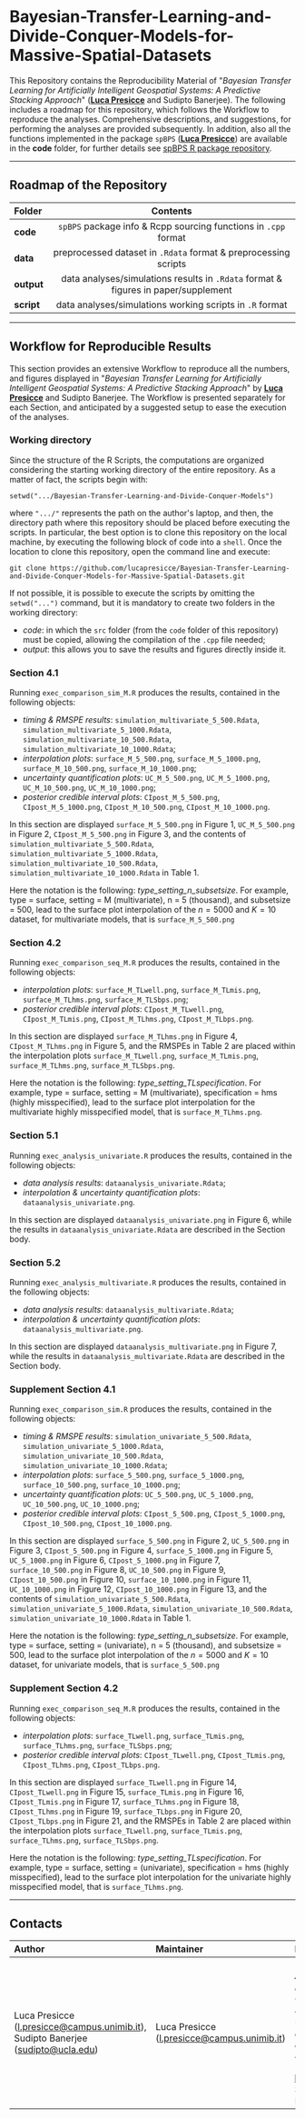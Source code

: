 # Bayesian-Transfer-Learning-and-Divide-Conquer-Models-for-Massive-Spatial-Datasets
This Repository contains the Reproducibility Material of "_Bayesian Transfer Learning for Artificially Intelligent Geospatial Systems: A Predictive Stacking Approach_" ([**Luca Presicce**](https://lucapresicce.github.io/) and Sudipto Banerjee). The following includes a roadmap for this repository, which follows the Workflow to reproduce the analyses. Comprehensive descriptions, and suggestions, for performing the analyses are provided subsequently.
In addition, also all the functions implemented in the package `spBPS` ([**Luca Presicce**](https://lucapresicce.github.io/)) are available in the **code** folder, for further details see [spBPS R package repository](https://github.com/lucapresicce/spBPS).

--------------------------------------------------------------------------------
## Roadmap of the Repository

| Folder | Contents |
| :--- | :---: |
| **code** | `spBPS` package info & Rcpp sourcing functions in `.cpp` format |
| **data** | preprocessed dataset in `.Rdata` format & preprocessing scripts |
| **output** | data analyses/simulations results in `.Rdata` format & figures in paper/supplement  |
| **script** | data analyses/simulations working scripts in `.R` format |


---------------------------------------------------------------------------------------------------------------------------
## Workflow for Reproducible Results

This section provides an extensive Workflow to reproduce all the numbers, and figures displayed in "_Bayesian Transfer Learning for Artificially Intelligent Geospatial Systems: A Predictive Stacking Approach_" by [**Luca Presicce**](https://lucapresicce.github.io/) and Sudipto Banerjee. The Workflow is presented separately for each Section, and anticipated by a suggested setup to ease the execution of the analyses.

### Working directory

Since the structure of the R Scripts, the computations are organized considering the starting working directory of the entire repository. As a matter of fact, the scripts begin with:
```{r, echo = F, eval = F, collapse = TRUE}
setwd(".../Bayesian-Transfer-Learning-and-Divide-Conquer-Models")
```
where `".../"` represents the path on the author's laptop, and then, the directory path where this repository should be placed before executing the scripts. In particular, the best option is to clone this repository on the local machine, by executing the following block of code into a `shell`. Once the location to clone this repository, open the command line and execute:
```{sh}
git clone https://github.com/lucapresicce/Bayesian-Transfer-Learning-and-Divide-Conquer-Models-for-Massive-Spatial-Datasets.git
```
If not possible, it is possible to execute the scripts by omitting the `setwd("...")` command, but it is mandatory to create two folders in the working directory:
* _code_: in which the `src` folder (from the `code` folder of this repository) must be copied, allowing the compilation of the `.cpp` file needed;
* _output_: this allows you to save the results and figures directly inside it.

<!--
### Package environments

In order to facilitate the reproducibility of the analyses, the `renv` R library was used to provide a working environment. The `renv.lock` file can be found in the `code` folder of this repository, providing all the packages needed to perform all the simulation experiments, and real data analyses.

Lastly, check the installation of the packages used in the scripts (within the `renv.lock` environment). The most important is the 'spBPS' package, for which installation the `devtools` library is required:
```{r}
if (!require(devtools)) {
  install.packages("devtools", dependencies = TRUE)
}
```
Once devtools is available on the local machine, installation from Github repository proceeds as follows:
```{r}
devtools::install_github("lucapresicce/spBPS")
```
-->

### Section 4.1

Running `exec_comparison_sim_M.R` produces the results, contained in the following objects: 
* _timing & RMSPE results_: `simulation_multivariate_5_500.Rdata`, `simulation_multivariate_5_1000.Rdata`, `simulation_multivariate_10_500.Rdata`, `simulation_multivariate_10_1000.Rdata`;
* _interpolation plots_: `surface_M_5_500.png`, `surface_M_5_1000.png`, `surface_M_10_500.png`, `surface_M_10_1000.png`;
* _uncertainty quantification plots_: `UC_M_5_500.png`, `UC_M_5_1000.png`, `UC_M_10_500.png`, `UC_M_10_1000.png`;
* _posterior credible interval plots_: `CIpost_M_5_500.png`, `CIpost_M_5_1000.png`, `CIpost_M_10_500.png`, `CIpost_M_10_1000.png`.

In this section are displayed `surface_M_5_500.png` in Figure 1, `UC_M_5_500.png` in Figure 2, `CIpost_M_5_500.png` in Figure 3, and the contents of `simulation_multivariate_5_500.Rdata`, `simulation_multivariate_5_1000.Rdata`, `simulation_multivariate_10_500.Rdata`, `simulation_multivariate_10_1000.Rdata` in Table 1.

Here the notation is the following: _type_setting_n_subsetsize_. For example, type = surface, setting = M (multivariate), n = 5 (thousand), and subsetsize = 500, lead to the surface plot interpolation of the $n=5000$ and $K=10$ dataset, for multivariate models, that is `surface_M_5_500.png`

### Section 4.2

Running `exec_comparison_seq_M.R` produces the results, contained in the following objects: 
* _interpolation plots_: `surface_M_TLwell.png`, `surface_M_TLmis.png`, `surface_M_TLhms.png`, `surface_M_TLSbps.png`;
* _posterior credible interval plots_: `CIpost_M_TLwell.png`, `CIpost_M_TLmis.png`, `CIpost_M_TLhms.png`, `CIpost_M_TLbps.png`.

In this section are displayed `surface_M_TLhms.png` in Figure 4, `CIpost_M_TLhms.png` in Figure 5, and the RMSPEs in Table 2 are placed within the interpolation plots `surface_M_TLwell.png`, `surface_M_TLmis.png`, `surface_M_TLhms.png`, `surface_M_TLSbps.png`.

Here the notation is the following: _type_setting_TLspecification_. For example, type = surface, setting = M (multivariate), specification = hms (highly misspecified), lead to the surface plot interpolation for the multivariate highly misspecified model, that is `surface_M_TLhms.png`.

### Section 5.1

Running `exec_analysis_univariate.R` produces the results, contained in the following objects: 
* _data analysis results_: `dataanalysis_univariate.Rdata`;
* _interpolation & uncertainty quantification plots_: `dataanalysis_univariate.png`.

In this section are displayed `dataanalysis_univariate.png` in Figure 6, while the results in `dataanalysis_univariate.Rdata` are described in the Section body.


### Section 5.2

Running `exec_analysis_multivariate.R` produces the results, contained in the following objects: 
* _data analysis results_: `dataanalysis_multivariate.Rdata`;
* _interpolation & uncertainty quantification plots_: `dataanalysis_multivariate.png`.

In this section are displayed `dataanalysis_multivariate.png` in Figure 7, while the results in `dataanalysis_multivariate.Rdata` are described in the Section body.

### Supplement Section 4.1

Running `exec_comparison_sim.R` produces the results, contained in the following objects: 
* _timing & RMSPE results_: `simulation_univariate_5_500.Rdata`, `simulation_univariate_5_1000.Rdata`, `simulation_univariate_10_500.Rdata`, `simulation_univariate_10_1000.Rdata`;
* _interpolation plots_: `surface_5_500.png`, `surface_5_1000.png`, `surface_10_500.png`, `surface_10_1000.png`;
* _uncertainty quantification plots_: `UC_5_500.png`, `UC_5_1000.png`, `UC_10_500.png`, `UC_10_1000.png`;
* _posterior credible interval plots_: `CIpost_5_500.png`, `CIpost_5_1000.png`, `CIpost_10_500.png`, `CIpost_10_1000.png`.

In this section are displayed `surface_5_500.png` in Figure 2, `UC_5_500.png` in Figure 3, `CIpost_5_500.png` in Figure 4, `surface_5_1000.png` in Figure 5, `UC_5_1000.png` in Figure 6, `CIpost_5_1000.png` in Figure 7, `surface_10_500.png` in Figure 8, `UC_10_500.png` in Figure 9, `CIpost_10_500.png` in Figure 10, `surface_10_1000.png` in Figure 11, `UC_10_1000.png` in Figure 12, `CIpost_10_1000.png` in Figure 13, and the contents of `simulation_univariate_5_500.Rdata`, `simulation_univariate_5_1000.Rdata`, `simulation_univariate_10_500.Rdata`, `simulation_univariate_10_1000.Rdata` in Table 1.

Here the notation is the following: _type_setting_n_subsetsize_. For example, type = surface, setting = (univariate), n = 5 (thousand), and subsetsize = 500, lead to the surface plot interpolation of the $n=5000$ and $K=10$ dataset, for univariate models, that is `surface_5_500.png`

### Supplement Section 4.2

Running `exec_comparison_seq_M.R` produces the results, contained in the following objects: 
* _interpolation plots_: `surface_TLwell.png`, `surface_TLmis.png`, `surface_TLhms.png`, `surface_TLSbps.png`;
* _posterior credible interval plots_: `CIpost_TLwell.png`, `CIpost_TLmis.png`, `CIpost_TLhms.png`, `CIpost_TLbps.png`.

In this section are displayed `surface_TLwell.png` in Figure 14, `CIpost_TLwell.png` in Figure 15, `surface_TLmis.png` in Figure 16, `CIpost_TLmis.png` in Figure 17, `surface_TLhms.png` in Figure 18, `CIpost_TLhms.png` in Figure 19, `surface_TLbps.png` in Figure 20, `CIpost_TLbps.png` in Figure 21, and the RMSPEs in Table 2 are placed within the interpolation plots `surface_TLwell.png`, `surface_TLmis.png`, `surface_TLhms.png`, `surface_TLSbps.png`.

Here the notation is the following: _type_setting_TLspecification_. For example, type = surface, setting = (univariate), specification = hms (highly misspecified), lead to the surface plot interpolation for the univariate highly misspecified model, that is `surface_TLhms.png`.

<!--

describes the folder structure for all the code used in [**Luca Presicce**](https://lucapresicce.github.io/) and Sudipto Banerjee "_Building Artificially Intelligent Geostatistical Systems Using Bayesian Predictive Stacking_". For any further questions, or problems/bugs concerning reproducibility, please contact the author/maintainer [**Luca Presicce**](https://lucapresicce.github.io/) (l.presicce@campus.unimib.it).
He will be happy to help you! :)

---------------------------------------------------------------------------------------------------------------------------
* reproducibility-code
  * analyses
    * univariate
      * exec_analysis_univariate.R **[contains R script for univariate data analysis]**
      * univariate.rar **[compressed archive - contains data for univariate data analysis]**
    * multivariate
      * exec_analysis_multivariate.R **[contains R script for multivariate data analysis]**
      * multivariate.rar **[compressed archive - contains data for multivariate data analysis]**
  * simulations
    * univariate
      * exec_comparison_sim.R **[contains R script for simulation: _ASMK vs SMK_]**
      * exe_comparison_seq.R **[contains R script for simulation: _Transfer learning_]**
    * multivariate
      * exec_comparison_sim_M.R **[contains R script for simulation: _ASMK vs SMK_]**
      
-->

--------------------------------------------------------------------------------
## Contacts

| **Author**|**Maintainer** |**Reference** |
| :--- | :--- | :--- |
| Luca Presicce (l.presicce@campus.unimib.it), Sudipto Banerjee (sudipto@ucla.edu) | Luca Presicce (l.presicce@campus.unimib.it) | "_Building Artificially Intelligent Geostatistical Systems Using Bayesian Predictive Stacking_" ([**Luca Presicce**](https://lucapresicce.github.io/) and Sudipto Banerjee)  |

<!--
Maintainer: l.presicce@campus.unimib.it
Reference: **Luca Presicce** and Sudipto Banerjee (2024+) *"Accelerated Meta-Kriging for massive Spatial dataset"* 
-->


